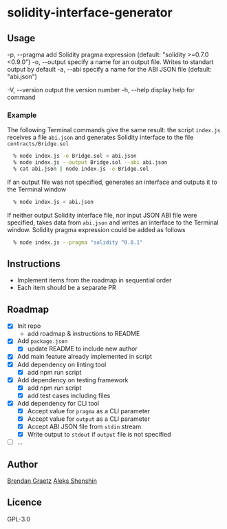 # solidity-interface-generator

  ## Usage
  -p, --pragma <pragma>    add Solidity pragma expression (default: "solidity >=0.7.0 <0.9.0")
  -o, --output <filename>  specify a name for an output file. Writes to standart output by default
  -a, --abi <filename>     specify a name for the ABI JSON file (default: "abi.json")

  -V, --version            output the version number
  -h, --help               display help for command

  ### Example
  The following Terminal commands give the same result: the script `index.js` receives a file `abi.json`
  and generates Solidity interface to the file `contracts/Bridge.sol`
  ```bash
    % node index.js -o Bridge.sol < abi.json
    % node index.js --output Bridge.sol --abi abi.json
    % cat abi.json | node index.js -o Bridge.sol
  ```
  If an output file was not specified, generates an interface and outputs it to the Terminal window
  ```bash
    % node index.js < abi.json
  ```
  If neither output Solidity interface file, nor input JSON ABI file were specified, takes data from
  `abi.json` and writes an interface to the Terminal window. Solidity pragma expression could be added as follows
  ```bash
    % node index.js --pragma "solidity ^0.8.1"
  ```

## Instructions

- Implement items from the roadmap in sequential order
- Each item should be a separate PR

## Roadmap

- [x] Init repo
  - add roadmap & instructions to README
- [x] Add `package.json`
  - [x] update README to include new author
- [x] Add main feature already implemented in script
- [x] Add dependency on linting tool
  - [x] add npm run script
- [x] Add dependency on testing framework
  - [x] add npm run script
  - [x] add test cases including files
- [x] Add dependency for CLI tool
  - [x] Accept value for `pragma` as a CLI parameter
  - [x] Accept value for `output` as a CLI parameter
  - [x] Accept ABI JSON file from `stdin` stream
  - [x] Write output to `stdout` if `output` file is not specified
- [ ] ...

## Author

[Brendan Graetz](http://bguiz.com/)
[Aleks Shenshin](https://github.com/shenshin/)

## Licence

GPL-3.0
